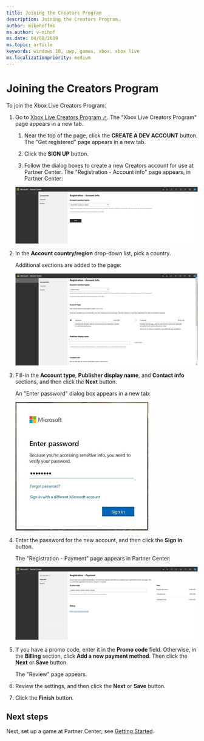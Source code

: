 ```yaml
---
title: Joining the Creators Program
description: Joining the Creators Program.
author: mikehoffms
ms.author: v-mihof
ms.date: 04/08/2019
ms.topic: article
keywords: windows 10, uwp, games, xbox, xbox live
ms.localizationpriority: medium
---
```


# Joining the Creators Program

To join the Xbox Live Creators Program:

1. Go to <a href="https://www.xbox.com/en-US/developers/creators-program" target="_blank">Xbox Live Creators Program &#11008;</a>. The "Xbox Live Creators Program" page appears in a new tab.

   1. Near the top of the page, click the **CREATE A DEV ACCOUNT** button. The "Get registered" page appears in a new tab.

   1. Click the **SIGN UP** button.

   1. Follow the dialog boxes to create a new Creators account for use at Partner Center. The "Registration - Account info" page appears, in Partner Center:
   
   ![Registration Account info initial page](join-creators-program-images/reg-acct-info-short-pg.jpg)

2. In the **Account country/region** drop-down list, pick a country.

   Additional sections are added to the page:

   ![Registration Account info page](join-creators-program-images/reg-acct-info-long-pg.jpg)

3. Fill-in the **Account type**, **Publisher display name**, and **Contact info** sections, and then click the **Next** button.

   An "Enter password" dialog box appears in a new tab:

   ![Enter password dialog box](join-creators-program-images/enter-pw-dbox.jpg)

4. Enter the password for the new account, and then click the **Sign in** button.

   The "Registration - Payment" page appears in Partner Center:

   ![Registration Payment page](join-creators-program-images/registration-payment-pg.jpg)

5. If you have a promo code, enter it in the **Promo code** field. Otherwise, in the **Billing** section, click **Add a new payment method**. Then click the **Next** or **Save** button.

   The "Review" page appears.

6. Review the settings, and then click the **Next** or **Save** button.

7. Click the **Finish** button.


## Next steps

Next, set up a game at Partner Center; see [Getting Started](../get-started_nav.md).
